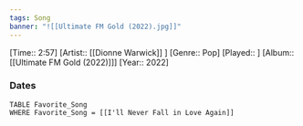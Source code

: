 ```yaml
---
tags: Song  
banner: "![[Ultimate FM Gold (2022).jpg]]"
---
```

[Time:: 2:57]
[Artist:: [[Dionne Warwick]] ]
[Genre:: Pop]
[Played:: ]
[Album:: [[Ultimate FM Gold (2022)]]]
[Year:: 2022]
### Dates
````dataview
TABLE Favorite_Song
WHERE Favorite_Song = [[I'll Never Fall in Love Again]]
````